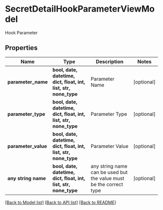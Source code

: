 # SecretDetailHookParameterViewModel

Hook Parameter

## Properties
Name | Type | Description | Notes
------------ | ------------- | ------------- | -------------
**parameter_name** | **bool, date, datetime, dict, float, int, list, str, none_type** | Parameter Name | [optional] 
**parameter_type** | **bool, date, datetime, dict, float, int, list, str, none_type** | Parameter Type | [optional] 
**parameter_value** | **bool, date, datetime, dict, float, int, list, str, none_type** | Parameter Value | [optional] 
**any string name** | **bool, date, datetime, dict, float, int, list, str, none_type** | any string name can be used but the value must be the correct type | [optional]

[[Back to Model list]](../README.md#documentation-for-models) [[Back to API list]](../README.md#documentation-for-api-endpoints) [[Back to README]](../README.md)


